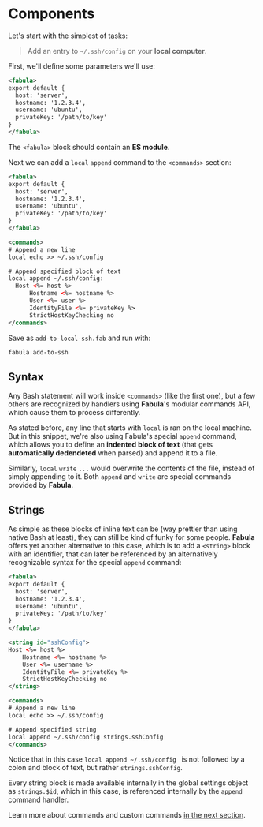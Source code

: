 # Components

Let's start with the simplest of tasks:

> Add an entry to `~/.ssh/config` on your **local computer**. 

First, we'll define some parameters we'll use:

```xml
<fabula>
export default {
  host: 'server',
  hostname: '1.2.3.4',
  username: 'ubuntu',
  privateKey: '/path/to/key'
}
</fabula>
```

The `<fabula>` block should contain an **ES module**.

Next we can add a `local` `append` command to the `<commands>` section:

```xml
<fabula>
export default {
  host: 'server',
  hostname: '1.2.3.4',
  username: 'ubuntu',
  privateKey: '/path/to/key'
}
</fabula>

<commands>
# Append a new line
local echo >> ~/.ssh/config

# Append specified block of text
local append ~/.ssh/config:
  Host <%= host %>
      Hostname <%= hostname %>
      User <%= user %>
      IdentityFile <%= privateKey %>
      StrictHostKeyChecking no
</commands>
```

Save as `add-to-local-ssh.fab` and run with:

```sh
fabula add-to-ssh
```

## Syntax

Any Bash statement will work inside `<commands>` (like the first one), but a 
few others are recognized by handlers using **Fabula**'s modular commands API, 
which cause them to process differently. 

As stated before, any line that starts with `local` is ran on the local 
machine. But in this snippet, we're also using Fabula's special `append` command, 
which allows you to define an **indented block of text** (that gets 
**automatically dedendeted** when parsed) and append it to a file. 

Similarly, `local` `write` `...` would overwrite the contents of the 
file, instead of simply appending to it. Both `append` and `write` are special
commands provided by **Fabula**.

## Strings

As simple as these blocks of inline text can be (way 
prettier than using native Bash at least), they can still be kind of funky for 
some people. **Fabula** offers yet another alternative to this case, which is 
to add a `<string>` block with an identifier, that can later be referenced by
an alternatively recognizable syntax for the special `append` command:

```xml
<fabula>
export default {
  host: 'server',
  hostname: '1.2.3.4',
  username: 'ubuntu',
  privateKey: '/path/to/key'
}
</fabula>

<string id="sshConfig">
Host <%= host %>
    Hostname <%= hostname %>
    User <%= username %>
    IdentityFile <%= privateKey %>
    StrictHostKeyChecking no
</string>

<commands>
# Append a new line
local echo >> ~/.ssh/config

# Append specified string
local append ~/.ssh/config strings.sshConfig
</commands>
```

Notice that in this case `local append ~/.ssh/config ` is not followed by a 
colon and block of text, but rather `strings.sshConfig`. 

Every string block is made available internally in the global settings object 
as `strings.$id`, which in this case, is referenced internally by the 
`append` command handler.

Learn more about commands and custom commands [in the next section](/commands.html).

